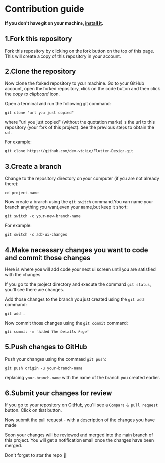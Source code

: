 # Contribution guide

#### If you don't have git on your machine, [install it](https://help.github.com/articles/set-up-git/).

## 1.Fork this repository

Fork this repository by clicking on the fork button on the top of this page.
This will create a copy of this repository in your account.

## 2.Clone the repository

Now clone the forked repository to your machine.
Go to your GitHub account, open the forked repository, click on the code button and then click the _copy to clipboard_ icon.

Open a terminal and run the following git command:

```
git clone "url you just copied"
```

where "url you just copied" (without the quotation marks) is the url to this repository (your fork of this project). See the previous steps to obtain the url.



For example:

```
git clone https://github.com/dev-vickie/Flutter-Design.git
```


## 3.Create a branch

Change to the repository directory on your computer (if you are not already there):

```
cd project-name
```

Now create a branch using the `git switch` command.You can name your branch anything you want,even your name,but keep it short:

```
git switch -c your-new-branch-name
```

For example:

```
git switch -c add-ui-changes
```

## 4.Make necessary changes you want to code and commit those changes
Here is where you will add code your next ui screen until you are satisfied with the changes


If you go to the project directory and execute the command `git status`, you'll see there are changes.

Add those changes to the branch you just created using the `git add` command:

```
git add .
```

Now commit those changes using the `git commit` command:

```
git commit -m "Added The Details Page"
```


## 5.Push changes to GitHub

Push your changes using the command `git push`:

```
git push origin -u your-branch-name
```

replacing `your-branch-name` with the name of the branch you created earlier.



## 6.Submit your changes for review

If you go to your repository on GitHub, you'll see a `Compare & pull request` button. Click on that button.



Now submit the pull request - with a description of the changes you have made

Soon your changes will be reviewed and merged into the main branch of this project. You will get a notification email once the changes have been merged.

Don't forget to star the repo 🤩 




